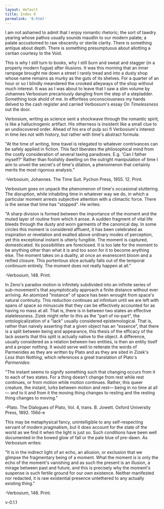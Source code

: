 ```yaml
---
layout: default
title: Index 0
permalink: '0.html'
---
```


I am not ashamed to admit that I enjoy romantic rhetoric; the sort of tawdry yearing whose pathos usually sounds maudlin to our modern palate; a palate accustomed to raw obscenity or sterile clarity. There is something antique about depth. There is something presumptuous about allotting a certian courtesy to the Void.

This is why I still turn to books, why I still burn and sweat and stagger (in a properly modern fugue) after illusions. It was this morning that an inner rampage brought me down a street I rarely tread and into a dusty shop whose name remains as murky as the guts of its shelves. For a quarter of an hour or so I blindly meandered the crooked alleyways of the shop without much interest. It was as I was about to leave that I saw a slim volume by Johannes Verbosium precariously dangling from the step of a stepladder. Something took ahold of me. In effortless unconsciousness my hands delved to the cash register and carried Verbosium's essay *On Timelessness* out the door.

Verbosium, writing as science sent a shockwave through the romantic spirit, is like a hallucinogenic artifact. His otherness is insistent like a small clue to an undiscovered order. Ahead of his era of pulp sci fi Verbosium's interest in time lies not with history, but rather with time's abstract formula:

"At the time of writing, time travel is relegated to whatever contrivances can be safely applied in fiction. This fact liberates the philosophical mind from the costly consideration of several taxing paradoxes. E.g. 'Can I father myself?' Rather than foolishly dwelling on the outright manipulation of time I aim to unveil the secret's of time's dilation, a phenomenon that certainly merits the most rigorous analysis."

-Verbosium, Johannes. The Time Suit. Pychon Press, 1955. 12. Print.

Verbosium goes on unpack the phenomenon of time's occasional stuttering. The disruption, while inhabiting time in whatever way we do, in which a particular moment arrests subjective attention with a climactic force.  There is the sense that time has "stopped". He writes:

"A sharp division is formed between the importance of the moment and the muted layer of routine from which it arose. A sudden fragment of vital life bleeds through the dusty and worn garments of the canonical day. In some circles this moment is considered affluent, it has been celebrated as inspiration or revelation and exalted above ordinary modes of perception, yet this exceptional instant is utterly fungible. The moment is captured, domesticated. Its possibilities are foreclosed. It is too late for the moment to be anything other than what it is and too soon for it to become anything else. The moment takes on a duality, at once an evanescent bloom and a reified closure. This portentous slice actually falls out of the temporal continuum entirely. The moment does not really happen at all."

-Verbosium, 148. Print.

In Zeno's paradox motion is infinitely subdivided into an infinite series of sub-movement's that asymptotically approach a finite distance without ever arriving. An atomized "instance" of space has been wrought from space's natural continuity. This reduction continues ad infinitum until we are left with spans of space so minuscule that they can be effectively accounted for as having no mass at all. That is, there is in between two states an effective statelessness. Zizek might refer to this as the "part of no-part", the ontologicalization of a "lack" usually considered epistemological. That is, rather than naively asserting that a given object has an "essence", that there is a split between being and appearance, this thesis of the efficacy of the lack asserts that this split is actually native to the object. A difference, usually considered as a relation between two entities, is then an entity itself and a proper nothing. It would serve well to reiterate the words of Parmenides as they are written by Plato and as they are sited in Zizek's *Less than Nothing*, which references a great translation of Plato's *Parmenides*:

"The instant seems to signify something such that changing occurs from it to each of two states. For a thing doesn’t change from rest while rest continues, or from motion while motion continues. Rather, this queer creature, the instant, lurks between motion and rest— being in no time at all— and to it and from it the moving thing changes to resting and the resting thing changes to moving."

-Plato. The Dialogues of Plato, Vol. 4, trans. B. Jowett. Oxford University Press, 1892. 156d-e

This may be metaphysical fancy, unintelligible to any self-respecting servant of modern pragmatism, but it does account for the state of the world as we find it when the light is just so. Such conditions have been well documented in the bowed glow of fall or the pale blue of pre-dawn. As Verbosium writes:

"It is in the indirect light of an echo, an allusion, or exclusion that we glimpse the fragmentary being of a moment. What the moment *is* is only the echo of the moment's vanishing and as such the present is an illusion, a mirage between past and future, and this is precisely why the moment's suspense is such fertile ground for our own existence. Neither manifested nor redacted, it is raw existential presence untethered to any actually existing thing."

-Verbosium, 148. Print.

v-0.1.1

